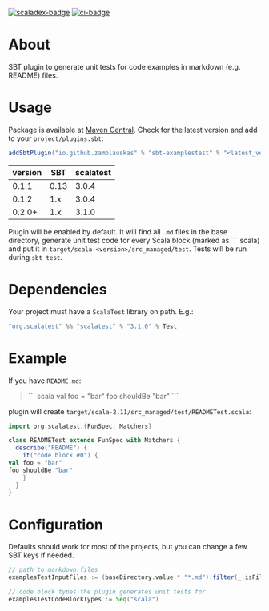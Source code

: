 [![scaladex-badge][]][scaladex] [![ci-badge][]][ci]

[scaladex]:           https://index.scala-lang.org/zamblauskas/sbt-examplestest
[scaladex-badge]:     https://index.scala-lang.org/zamblauskas/sbt-examplestestlatest.svg
[ci]:                 https://github.com/zamblauskas/sbt-examplestest/actions
[ci-badge]:           https://github.com/zamblauskas/sbt-examplestest/workflows/ci/badge.svg

About
==============================
SBT plugin to generate unit tests for code examples in markdown (e.g. README) files.

Usage
==============================

Package is available at [Maven Central](https://mvnrepository.com/artifact/io.github.zamblauskas/sbt-examplestest).
Check for the latest version and add to your `project/plugins.sbt`:
```scala
addSbtPlugin("io.github.zamblauskas" % "sbt-examplestest" % "<latest_version>")
```

| version  | SBT  | scalatest |
|----------|------|-----------|
| 0.1.1    | 0.13 | 3.0.4     |
| 0.1.2    | 1.x  | 3.0.4     |
| 0.2.0+   | 1.x  | 3.1.0     |

Plugin will be enabled by default.
It will find all `.md` files in the base directory, generate unit test code for every Scala block (marked as \`\`\` scala) and put it in `target/scala-<version>/src_managed/test`.
Tests will be run during `sbt test`.

Dependencies
==============================

Your project must have a `ScalaTest` library on path. E.g.:
```scala
"org.scalatest" %% "scalatest" % "3.1.0" % Test
```

Example
==============================

If you have `README.md`:

> \`\`\` scala
> val foo = "bar"
> foo shouldBe "bar"
> \`\`\`

plugin will create `target/scala-2.11/src_managed/test/READMETest.scala`:
``` scala
import org.scalatest.{FunSpec, Matchers}

class READMETest extends FunSpec with Matchers {
  describe("README") {
    it("code block #0") {
val foo = "bar"
foo shouldBe "bar"
    }
  }
}
```

Configuration
==============================

Defaults should work for most of the projects, but you can change a few SBT keys if needed.
```scala
// path to markdown files
examplesTestInputFiles := (baseDirectory.value * "*.md").filter(_.isFile).get

// code block types the plugin generates unit tests for
examplesTestCodeBlockTypes := Seq("scala")
```
